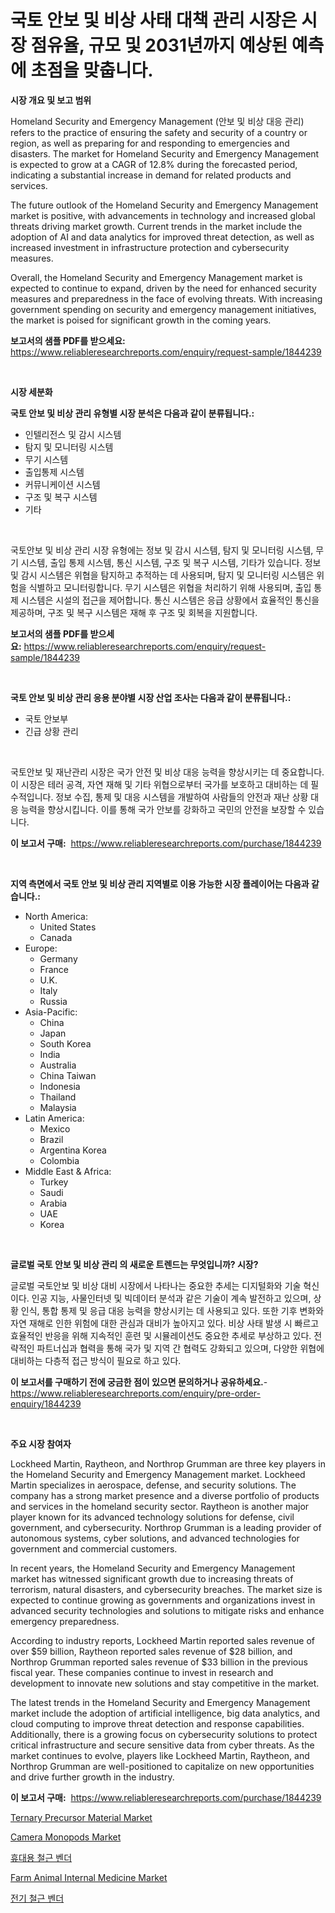 <p><h1>국토 안보 및 비상 사태 대책 관리 시장은 시장 점유율, 규모 및 2031년까지 예상된 예측에 초점을 맞춥니다.</h1></p><p><strong>시장 개요 및 보고 범위</strong></p>
<p><p>Homeland Security and Emergency Management (안보 및 비상 대응 관리) refers to the practice of ensuring the safety and security of a country or region, as well as preparing for and responding to emergencies and disasters. The market for Homeland Security and Emergency Management is expected to grow at a CAGR of 12.8% during the forecasted period, indicating a substantial increase in demand for related products and services. </p><p>The future outlook of the Homeland Security and Emergency Management market is positive, with advancements in technology and increased global threats driving market growth. Current trends in the market include the adoption of AI and data analytics for improved threat detection, as well as increased investment in infrastructure protection and cybersecurity measures.</p><p>Overall, the Homeland Security and Emergency Management market is expected to continue to expand, driven by the need for enhanced security measures and preparedness in the face of evolving threats. With increasing government spending on security and emergency management initiatives, the market is poised for significant growth in the coming years.</p></p>
<p><strong>보고서의 샘플 PDF를 받으세요:</strong> <a href="https://www.reliableresearchreports.com/enquiry/request-sample/1844239">https://www.reliableresearchreports.com/enquiry/request-sample/1844239</a></p>
<p>&nbsp;</p>
<p><strong>시장 세분화</strong></p>
<p><strong>국토 안보 및 비상 관리 유형별 시장 분석은 다음과 같이 분류됩니다.:</strong></p>
<p><ul><li>인텔리전스 및 감시 시스템</li><li>탐지 및 모니터링 시스템</li><li>무기 시스템</li><li>출입통제 시스템</li><li>커뮤니케이션 시스템</li><li>구조 및 복구 시스템</li><li>기타</li></ul></p>
<p>&nbsp;</p>
<p><p>국토안보 및 비상 관리 시장 유형에는 정보 및 감시 시스템, 탐지 및 모니터링 시스템, 무기 시스템, 출입 통제 시스템, 통신 시스템, 구조 및 복구 시스템, 기타가 있습니다. 정보 및 감시 시스템은 위협을 탐지하고 추적하는 데 사용되며, 탐지 및 모니터링 시스템은 위험을 식별하고 모니터링합니다. 무기 시스템은 위협을 처리하기 위해 사용되며, 출입 통제 시스템은 시설의 접근을 제어합니다. 통신 시스템은 응급 상황에서 효율적인 통신을 제공하며, 구조 및 복구 시스템은 재해 후 구조 및 회복을 지원합니다.</p></p>
<p><strong>보고서의 샘플 PDF를 받으세요:</strong>&nbsp;<a href="https://www.reliableresearchreports.com/enquiry/request-sample/1844239">https://www.reliableresearchreports.com/enquiry/request-sample/1844239</a></p>
<p>&nbsp;</p>
<p><strong> 국토 안보 및 비상 관리 응용 분야별 시장 산업 조사는 다음과 같이 분류됩니다.:</strong></p>
<p><ul><li>국토 안보부</li><li>긴급 상황 관리</li></ul></p>
<p>&nbsp;</p>
<p><p>국토안보 및 재난관리 시장은 국가 안전 및 비상 대응 능력을 향상시키는 데 중요합니다. 이 시장은 테러 공격, 자연 재해 및 기타 위협으로부터 국가를 보호하고 대비하는 데 필수적입니다. 정보 수집, 통제 및 대응 시스템을 개발하여 사람들의 안전과 재난 상황 대응 능력을 향상시킵니다. 이를 통해 국가 안보를 강화하고 국민의 안전을 보장할 수 있습니다.</p></p>
<p><strong>이 보고서 구매:</strong>&nbsp; <a href="https://www.reliableresearchreports.com/purchase/1844239">https://www.reliableresearchreports.com/purchase/1844239</a></p>
<p>&nbsp;</p>
<p><strong>지역 측면에서 국토 안보 및 비상 관리 지역별로 이용 가능한 시장 플레이어는 다음과 같습니다.:</strong></p>
<p><ul>
    <li>
        North America:
        <ul>
            <li>United States</li>
            <li>Canada</li>
        </ul>
    </li>
    <li>
        Europe:
        <ul>
            <li>Germany</li>
            <li>France</li>
            <li>U.K.</li>
            <li>Italy</li>
            <li>Russia</li>
        </ul>
    </li>
    <li>
        Asia-Pacific:
        <ul>
            <li>China</li>
            <li>Japan</li>
            <li>South Korea</li>
            <li>India</li>
            <li>Australia</li>
            <li>China Taiwan</li>
            <li>Indonesia</li>
            <li>Thailand</li>
            <li>Malaysia</li>
        </ul>
    </li>
    <li>
        Latin America:
        <ul>
            <li>Mexico</li>
            <li>Brazil</li>
            <li>Argentina Korea</li>
            <li>Colombia</li>
        </ul>
    </li>
    <li>
        Middle East & Africa:
        <ul>
            <li>Turkey</li>
            <li>Saudi</li>
            <li>Arabia</li>
            <li>UAE</li>
            <li>Korea</li>
        </ul>
    </li>
    </ul></p>
<p>&nbsp;</p>
<p><strong>글로벌 국토 안보 및 비상 관리 의 새로운 트렌드는 무엇입니까? 시장?</strong></p>
<p><p>글로벌 국토안보 및 비상 대비 시장에서 나타나는 중요한 추세는 디지털화와 기술 혁신이다. 인공 지능, 사물인터넷 및 빅데이터 분석과 같은 기술이 계속 발전하고 있으며, 상황 인식, 통합 통제 및 응급 대응 능력을 향상시키는 데 사용되고 있다. 또한 기후 변화와 자연 재해로 인한 위험에 대한 관심과 대비가 높아지고 있다. 비상 사태 발생 시 빠르고 효율적인 반응을 위해 지속적인 훈련 및 시뮬레이션도 중요한 추세로 부상하고 있다. 전략적인 파트너십과 협력을 통해 국가 및 지역 간 협력도 강화되고 있으며, 다양한 위협에 대비하는 다층적 접근 방식이 필요로 하고 있다.</p></p>
<p><strong>이 보고서를 구매하기 전에 궁금한 점이 있으면 문의하거나 공유하세요.</strong>- <a href="https://www.reliableresearchreports.com/enquiry/pre-order-enquiry/1844239">https://www.reliableresearchreports.com/enquiry/pre-order-enquiry/1844239</a></p>
<p>&nbsp;</p>
<p><strong>주요 시장 참여자</strong></p>
<p><p>Lockheed Martin, Raytheon, and Northrop Grumman are three key players in the Homeland Security and Emergency Management market. Lockheed Martin specializes in aerospace, defense, and security solutions. The company has a strong market presence and a diverse portfolio of products and services in the homeland security sector. Raytheon is another major player known for its advanced technology solutions for defense, civil government, and cybersecurity. Northrop Grumman is a leading provider of autonomous systems, cyber solutions, and advanced technologies for government and commercial customers.</p><p>In recent years, the Homeland Security and Emergency Management market has witnessed significant growth due to increasing threats of terrorism, natural disasters, and cybersecurity breaches. The market size is expected to continue growing as governments and organizations invest in advanced security technologies and solutions to mitigate risks and enhance emergency preparedness.</p><p>According to industry reports, Lockheed Martin reported sales revenue of over $59 billion, Raytheon reported sales revenue of $28 billion, and Northrop Grumman reported sales revenue of $33 billion in the previous fiscal year. These companies continue to invest in research and development to innovate new solutions and stay competitive in the market.</p><p>The latest trends in the Homeland Security and Emergency Management market include the adoption of artificial intelligence, big data analytics, and cloud computing to improve threat detection and response capabilities. Additionally, there is a growing focus on cybersecurity solutions to protect critical infrastructure and secure sensitive data from cyber threats. As the market continues to evolve, players like Lockheed Martin, Raytheon, and Northrop Grumman are well-positioned to capitalize on new opportunities and drive further growth in the industry.</p></p>
<p><strong>이 보고서 구매:</strong>&nbsp;&nbsp;<a href="https://www.reliableresearchreports.com/purchase/1844239">https://www.reliableresearchreports.com/purchase/1844239</a></p>
<p><p><a href="https://github.com/provorikovar/Market-Research-Report-List-3/blob/main/ternary-precursor-material-market.md">Ternary Precursor Material Market</a></p><p><a href="https://view.publitas.com/reportprime-1/camera-monopods-market-size-and-growth-market-segmentation-regional-and-country-breakdowns-and-market-trends-for-period-from-2024-2031/">Camera Monopods Market</a></p><p><a href="https://medium.com/@alphonsoramon0t5yrz6hwr89/%ED%9C%B4%EB%8C%80%EC%9A%A9-%EA%B0%95-%EB%B0%94%EC%9D%B4%EB%8D%94-%EC%8B%9C%EC%9E%A5-%EA%B2%BD%EC%9F%81-%EB%B6%84%EC%84%9D-%EC%8B%9C%EC%9E%A5-%EB%8F%99%ED%96%A5-%EB%B0%8F-2031%EB%85%84%EA%B9%8C%EC%A7%80%EC%9D%98-%EC%98%88%EC%B8%A1-f28e38beaba0">휴대용 철근 벤더</a></p><p><a href="https://unruly-ladybug-44b.notion.site/Farm-Animal-Internal-Medicine-Market-Research-Report-Forecasted-for-Period-from-2024-2031-by-Mark-238227333ebb4f9e9dc326b890a3ba1c">Farm Animal Internal Medicine Market</a></p><p><a href="https://medium.com/@alphonsoramon0t5yrz6hwr89/%EC%A0%84%EA%B8%B0-%EC%B2%A0%ED%8C%8C%EC%9D%B4%ED%94%84-%EB%B2%A4%EB%8D%94-%EC%8B%9C%EC%9E%A5-%EC%A2%85%EB%A5%98-%EC%9D%91%EC%9A%A9%EB%B6%84%EC%95%BC-%EB%B0%8F-%EC%A7%80%EB%A6%AC%EC%97%90-%EB%8C%80%ED%95%9C-%ED%8F%AC%EA%B4%84%EC%A0%81%EC%9D%B8-%ED%8F%89%EA%B0%80-ef39d75e34fd">전기 철근 벤더</a></p></p>
